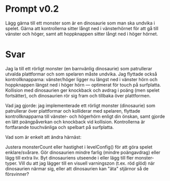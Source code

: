 # Prompt v0.2
Lägg gärna till ett monster som är en dinosaurie som man ska undvika i spelet. Gärna att kontrollerna sitter långt ned i vänsterhörnet för att gå till vänster och höger, samt att hoppknappen sitter långt ned i höger hörnet. 

# Svar
Jag la till ett rörligt monster (en barnvänlig dinosaurie) som patrullerar utvalda plattformar och som spelaren måste undvika. Jag flyttade också kontrollknapparna: vänster/höger ligger nu längst ned i vänster hörn och hoppknappen längst ned i höger hörn — optimerat för touch på surfplatta. Kollision med dinosaurien ger knockback och avdrag i poäng (men spelet fortsätter), och dinosaurien rör sig fram och tillbaka över plattformen.

Vad jag gjorde: jag implementerade ett rörligt monster (dinosaurie) som patrullerar över plattformar och kolliderar med spelaren, flyttade kontrollknapparna till vänster- och högerhörn enligt din önskan, samt gjorde en lätt poängpåverkan och knockback vid kollision. Kontrollerna är fortfarande touchvänliga och spelbart på surfplatta.

Vad som är enkelt att ändra härnäst:

Justera monsterCount eller hastighet i levelConfig() för att göra spelet enklare/svårare.
Gör dinosaurien mindre farlig (mindre poängavdrag) eller lägg till extra liv.
Byt dinosauriens utseende i <defs> eller lägg till fler monster-typer.
Vill du att jag lägger till en visuell varningszon (t.ex. röd glöd) när dinosaurien närmar sig, eller att dinosaurien kan "äta" stjärnor så de försvinner?